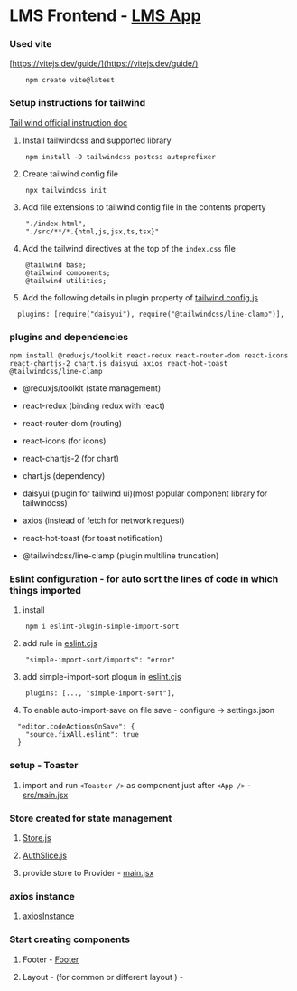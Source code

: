 # LMS Frontend - [LMS App](https://youtube-clone-khaki-seven.vercel.app/)

### Used vite

[https://vitejs.dev/guide/](https://vitejs.dev/guide/)

```
    npm create vite@latest
```

### Setup instructions for tailwind

[Tail wind official instruction doc](https://tailwindcss.com/docs/installation)

1. Install tailwindcss and supported library

```
    npm install -D tailwindcss postcss autoprefixer
```

2. Create tailwind config file

```
    npx tailwindcss init
```

3. Add file extensions to tailwind config file in the contents property

```
    "./index.html",
    "./src/**/*.{html,js,jsx,ts,tsx}"

```

4. Add the tailwind directives at the top of the `index.css` file

```
    @tailwind base;
    @tailwind components;
    @tailwind utilities;
```

5. Add the following details in plugin property of [tailwind.config.js](tailwind.config.js)

```
  plugins: [require("daisyui"), require("@tailwindcss/line-clamp")],
```

### plugins and dependencies

```
npm install @reduxjs/toolkit react-redux react-router-dom react-icons react-chartjs-2 chart.js daisyui axios react-hot-toast @tailwindcss/line-clamp
```

- @reduxjs/toolkit (state management)

- react-redux (binding redux with react)

- react-router-dom (routing)

- react-icons (for icons)

- react-chartjs-2 (for chart)

- chart.js (dependency)

- daisyui (plugin for tailwind ui)(most popular component library for tailwindcss)

- axios (instead of fetch for network request)

- react-hot-toast (for toast notification)

- @tailwindcss/line-clamp (plugin multiline truncation)

### Eslint configuration - for auto sort the lines of code in which things imported

1. install

```
    npm i eslint-plugin-simple-import-sort
```

2.  add rule in [eslint.cjs](.eslintrc.cjs)

```
    "simple-import-sort/imports": "error"
```

3. add simple-import-sort plogun in [eslint.cjs](.eslintrc.cjs)

```
    plugins: [..., "simple-import-sort"],
```

4. To enable auto-import-save on file save - configure -> settings.json

```
  "editor.codeActionsOnSave": {
    "source.fixAll.eslint": true
  }
```

### setup - Toaster

1. import and run `<Toaster />` as component just after `<App />` - [src/main.jsx](src/main.jsx)

### Store created for state management

1. [Store.js](src/Redux/store.js)

2. [AuthSlice.js](src/Redux/Slices/AuthSlice.js)

3. provide store to Provider - [main.jsx](src/main.jsx)

### axios instance

1. [axiosInstance](src/Helpers/axiosInstance.js)

### Start creating components

1. Footer - [Footer](src/Components/Footer.jsx)

2. Layout - (for common or different layout ) -
